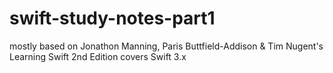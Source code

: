 # swift-study-notes-part1
mostly based on Jonathon Manning, Paris Buttfield-Addison &amp; Tim Nugent's Learning Swift 2nd Edition covers Swift 3.x


